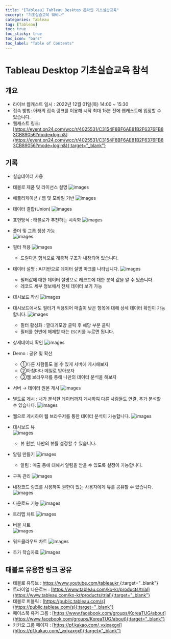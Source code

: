 ```yaml
---
title: "[Tableau] Tableau Desktop 온라인 기초실습교육"
excerpt: "기초실습교육 웨비나"
categories: Tableau
tag: [Tableau]
toc: true
toc_sticky: true
toc_icon: "bars"
toc_label: "Table of Contents"
---
```


# Tableau Desktop 기초실습교육 참석

## 개요
- 라이브 웹캐스트 일시 : 2022년 12월 01일(목) 14:00 ~ 15:30
- 접속 방법: 아래의 접속 링크를 이용해 시작 최대 15분 전에 웹캐스트에 입장할 수 있습니다.
- 웹캐스트 링크: [https://event.on24.com/wcc/r/4025531/C3154F8BF6AE81B2F6376FB83CB89056?mode=login&](https://event.on24.com/wcc/r/4025531/C3154F8BF6AE81B2F6376FB83CB89056?mode=login&){:target="_blank"}

## 기록
- 실습데이터 사용

- 태블로 제품 및 라이선스 설명
![images](/images/2022-12-01-tableau-practice-education/tableau1.png)

- 애플리케이션 / 웹 및 모바일 기반
![images](/images/2022-12-01-tableau-practice-education/tableau2.png)

- 데이터 결합(Union)
![images](/images/2022-12-01-tableau-practice-education/tableau3.png)

- 표현방식 : 태블로가 추천하는 시각화
![images](/images/2022-12-01-tableau-practice-education/tableau4.png)

- 폴더 및 그룹 생성 가능  
![images](/images/2022-12-01-tableau-practice-education/tableau5.png)

- 필터 적용
![images](/images/2022-12-01-tableau-practice-education/tableau6.png)
  - 드릴다운 형식으로 계층적 구조가 내장되어 있습니다.

- 데이터 설명 : AI기반으로 데이터 설명 마크를 나타냅니다.
![images](/images/2022-12-01-tableau-practice-education/tableau7.png)
  - 필터값에 대한 데이터 설명으로 레코드에 대한 분석 값을 알 수 있습니다.
  - 레코드 세부 정보에서 전체 데이터 보기 가능

- 대시보드 작성
![images](/images/2022-12-01-tableau-practice-education/tableau8.png)

- 대시보드에서도 필터가 적용되어 매출이 낮은 항목에 대해 상세 데이터 확인이 가능합니다.
![images](/images/2022-12-01-tableau-practice-education/tableau9.png)
  - 필터 활성화 : 깔대기모양 클릭 후 해당 부분 클릭
  - 필터를 한번에 해제할 때는 `ESC`키를 누르면 됩니다.

- 상세데이터 확인
![images](/images/2022-12-01-tableau-practice-education/tableau10.png)

- Demo : 공유 및 확산
  - ①다른 사람들도 볼 수 있게 서버에 게시해보자
  - ②아침마다 메일로 받아보자
  - ③웹 브라우저를 통해 나만의 데이터 분석을 해보자

- 서버 → 데이터 원본 게시
![images](/images/2022-12-01-tableau-practice-education/tableau12.png)

- 별도로 게시 : 내가 분석한 데이터까지 게시하여 다른 사람들도 연결, 추가 분석할 수 있습니다.
![images](/images/2022-12-01-tableau-practice-education/tableau13.png)

- 웹으로 게시하여 웹 브라우저를 통한 데이터 분석이 가능합니다.
![images](/images/2022-12-01-tableau-practice-education/tableau14.png)

- 대시보드 뷰  
![images](/images/2022-12-01-tableau-practice-education/tableau15.png)
  - 뷰 원본, 나만의 뷰를 설정할 수 있습니다.

- 알림 만들기
![images](/images/2022-12-01-tableau-practice-education/tableau16.png)
  - 알림 : 매출 등에 대해서 알림을 받을 수 있도록 설정이 가능합니다.

- 구독 관리
![images](/images/2022-12-01-tableau-practice-education/tableau17.png)

- 내장코드 링크를 사용하여 권한이 있는 사용자에게 뷰를 공유할 수 있습니다.
![images](/images/2022-12-01-tableau-practice-education/tableau18.png)

- 다운로드 기능
![images](/images/2022-12-01-tableau-practice-education/tableau19.png)

- 트리맵 차트
![images](/images/2022-12-01-tableau-practice-education/tableau21.png)

- 버블 차트  
![images](/images/2022-12-01-tableau-practice-education/tableau23.png)

- 워드클라우드 차트
![images](/images/2022-12-01-tableau-practice-education/tableau24.png)

- 추가 학습자료
![images](/images/2022-12-01-tableau-practice-education/tableau22.png)

## 태블로 유용한 링크 공유
- 태블로 유튜브 : [https://www.youtube.com/tableaukr ](https://www.youtube.com/tableaukr ){:target="_blank"}
- 트라이얼 다운로드 : [https://www.tableau.com/ko-kr/products/trial](https://www.tableau.com/ko-kr/products/trial){:target="_blank"}
- 태블로 퍼블릭 : [https://public.tableau.com/s](https://public.tableau.com/s){:target="_blank"}
- 페이스북 유저 그룹 : [https://www.facebook.com/groups/KoreaTUG/about](https://www.facebook.com/groups/KoreaTUG/about){:target="_blank"}
- 카카오 그룹 페이지 : [https://pf.kakao.com/_vxjxaxgxl](https://pf.kakao.com/_vxjxaxgxl){:target="_blank"}